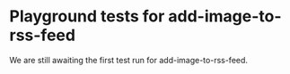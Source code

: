 # Playground tests for add-image-to-rss-feed
We are still awaiting the first test run for add-image-to-rss-feed.
